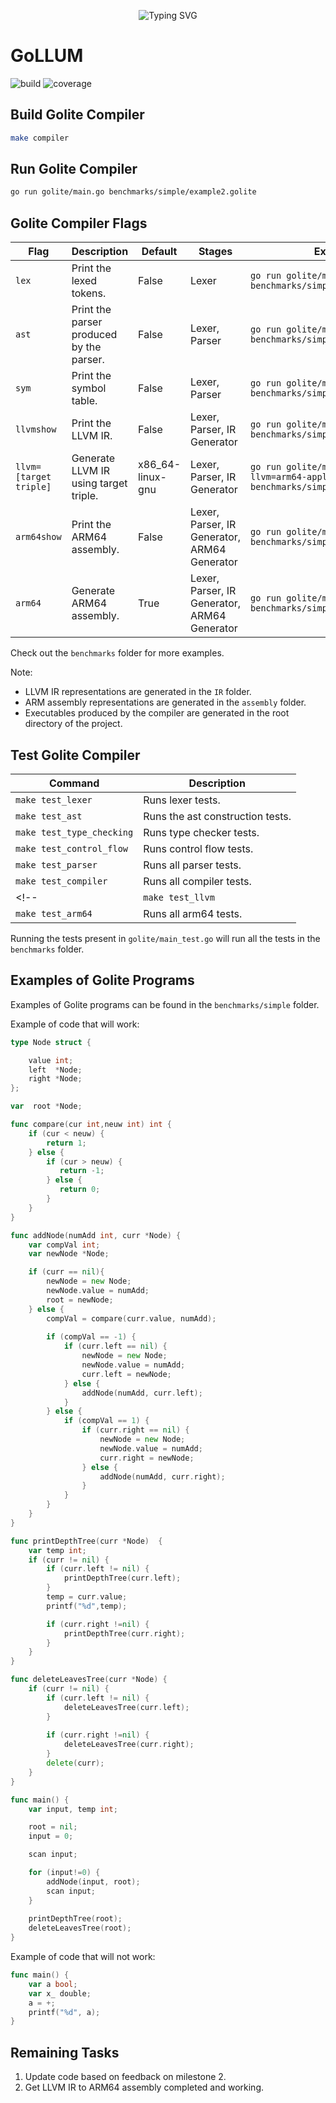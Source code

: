 
<p align="center">
<a>
    <img src="https://readme-typing-svg.demolab.com?font=Georgia&size=28&duration=3500&pause=2000&multiline=true&width=1000&height=80&lines=GoLLUM - Go + Lite + Language + Understanding + Machine" alt="Typing SVG" />
</a>
<br/>

# GoLLUM

![build](https://img.shields.io/badge/build-passing-brightgreen)
![coverage](https://img.shields.io/badge/coverage-100%25-brightgreen)

## Build Golite Compiler

```bash
make compiler
```

## Run Golite Compiler

```bash
go run golite/main.go benchmarks/simple/example2.golite 
```

## Golite Compiler Flags

| Flag | Description | Default | Stages | Example |
| --- | --- | --- | --- | --- |
| `lex` | Print the lexed tokens. | False | Lexer | `go run golite/main.go -lex benchmarks/simple/example1.golite` |
| `ast` | Print the parser produced by the parser. | False |  Lexer, Parser | `go run golite/main.go -ast benchmarks/simple/example1.golite` |
| `sym` | Print the symbol table. | False | Lexer, Parser | `go run golite/main.go -sym benchmarks/simple/example1.golite` |
| `llvmshow` | Print the LLVM IR. | False | Lexer, Parser, IR Generator | `go run golite/main.go -llvmshow benchmarks/simple/example1.golite` |
| `llvm=[target triple]` | Generate LLVM IR using target triple. | x86_64-linux-gnu | Lexer, Parser, IR Generator | `go run golite/main.go -llvm=arm64-apple-darwin22.2.0 benchmarks/simple/example1.golite` |
| `arm64show` | Print the ARM64 assembly. | False | Lexer, Parser, IR Generator, ARM64 Generator | `go run golite/main.go -arm64show benchmarks/simple/example1.golite` |
| `arm64` | Generate ARM64 assembly. | True | Lexer, Parser, IR Generator, ARM64 Generator | `go run golite/main.go -arm64 benchmarks/simple/example1.golite` |

Check out the `benchmarks` folder for more examples.

Note:

- LLVM IR representations are generated in the `IR` folder.
- ARM assembly representations are generated in the `assembly` folder.
- Executables produced by the compiler are generated in the root directory of the project.

## Test Golite Compiler

| Command | Description |
| --- | --- |
| `make test_lexer` | Runs lexer tests. |
| `make test_ast` | Runs the ast construction tests. |
| `make test_type_checking` | Runs type checker tests. |
| `make test_control_flow` | Runs control flow tests. |
| `make test_parser` | Runs all parser tests. |
| `make test_compiler` | Runs all compiler tests. |
<!-- | `make test_llvm` | Runs all llvm tests. |
| `make test_arm64` | Runs all arm64 tests. | -->


Running the tests present in `golite/main_test.go` will run all the tests in the `benchmarks` folder.

## Examples of Golite Programs

Examples of Golite programs can be found in the `benchmarks/simple` folder.

Example of code that will work:

```Go
type Node struct { 

    value int; 
    left  *Node;
    right *Node;  
}; 

var  root *Node; 

func compare(cur int,neuw int) int {
    if (cur < neuw) {
		return 1;
	} else {  
		if (cur > neuw) {
		   return -1;
		} else {
		   return 0;
		}
	}
}

func addNode(numAdd int, curr *Node) { 
	var compVal int;
    var newNode *Node;

	if (curr == nil){
		newNode = new Node;
		newNode.value = numAdd;
		root = newNode;
	} else {
		compVal = compare(curr.value, numAdd);
		
		if (compVal == -1) {
			if (curr.left == nil) {
				newNode = new Node;
				newNode.value = numAdd;
				curr.left = newNode;
			} else {
				addNode(numAdd, curr.left);
			}
		} else {
			if (compVal == 1) {
				if (curr.right == nil) {
					newNode = new Node;
					newNode.value = numAdd;
					curr.right = newNode;
				} else {
					addNode(numAdd, curr.right);
				}
			}
		}
	}
}

func printDepthTree(curr *Node)  {
    var temp int;
	if (curr != nil) {
		if (curr.left != nil) {
			printDepthTree(curr.left);
		}
        temp = curr.value;
		printf("%d",temp);

		if (curr.right !=nil) {
			printDepthTree(curr.right);
		}
	}
}

func deleteLeavesTree(curr *Node) {
	if (curr != nil) {
		if (curr.left != nil) {
			deleteLeavesTree(curr.left);
		}
		
		if (curr.right !=nil) {
			deleteLeavesTree(curr.right);
		}
		delete(curr);
	}
}

func main() {
	var input, temp int;

	root = nil;
	input = 0;

	scan input; 

	for (input!=0) {
		addNode(input, root);
		scan input; 
	}
	
	printDepthTree(root);	
	deleteLeavesTree(root);
}
```

Example of code that will not work:

```Go
func main() {
    var a bool;
    var x_ double;
    a = +;
    printf("%d", a);
}
```

## Remaining Tasks

1. Update code based on feedback on milestone 2.
2. Get LLVM IR to ARM64 assembly completed and working.

